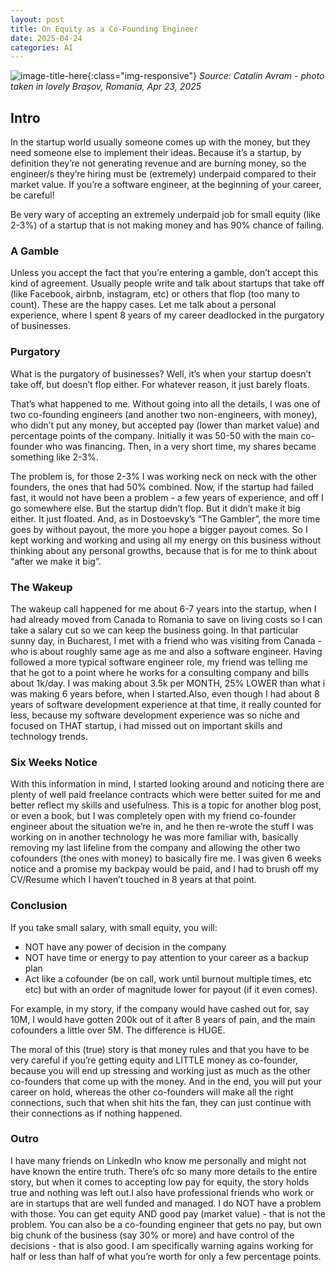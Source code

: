 ```yaml
---
layout: post
title: On Equity as a Co-Founding Engineer
date: 2025-04-24
categories: AI
---
```


![image-title-here](/assets/bv_2025_apr23.jpeg){:class="img-responsive"}
*Source: Catalin Avram - photo taken in lovely Brașov, Romania, Apr 23, 2025*

## Intro
In the startup world usually someone comes up with the money, but they need someone else to implement their ideas. Because it’s a startup, by definition they’re not generating revenue and are burning money, so the engineer/s they’re hiring must be (extremely) underpaid compared to their market value. If you’re a software engineer, at the beginning of your career, be careful!

Be very wary of accepting an extremely underpaid job for small equity (like 2-3%) of a startup that is not making money and has 90% chance of failing.

### A Gamble
Unless you accept the fact that you’re entering a gamble, don’t accept this kind of agreement. Usually people write and talk about startups that take off (like Facebook, airbnb, instagram, etc) or others that flop (too many to count). These are the happy cases. Let me talk about a personal experience, where I spent 8 years of my career deadlocked in the purgatory of businesses. 

### Purgatory
What is the purgatory of businesses? Well, it’s when your startup doesn’t take off, but doesn’t flop either. For whatever reason, it just barely floats.

That’s what happened to me. Without going into all the details, I was one of two co-founding engineers (and another two non-engineers, with money), who didn’t put any money, but accepted pay (lower than market value) and percentage points of the company. Initially it was 50-50 with the main co-founder who was financing. Then, in a very short time, my shares became something like 2-3%.

The problem is, for those 2-3% I was working neck on neck with the other founders, the ones that had 50% combined. Now, if the startup had failed fast, it would not have been a problem - a few years of experience, and off I go somewhere else. But the startup didn’t flop. But it didn’t make it big either. It just floated. And, as in Dostoevsky’s “The Gambler”, the more time goes by without payout, the more you hope a bigger payout comes. So I kept working and working and using all my energy on this business without thinking about any personal growths, because that is for me to think about “after we make it big”.

### The Wakeup
The wakeup call happened for me about 6-7 years into the startup, when I had already moved from Canada to Romania to save on living costs so I can take a salary cut so we can keep the business going. In that particular sunny day, in Bucharest, I met with a friend who was visiting from Canada - who is about roughly same age as me and also a software engineer. Having followed a more typical software engineer role, my friend was telling me that he got to a point where he works for a consulting company and bills about 1k/day. I was making about 3.5k per MONTH, 25% LOWER than what i was making 6 years before, when I started.Also, even though I had about 8 years of software development experience at that time, it really counted for less, because my software development experience was so niche and focused on THAT startup, i had missed out on important skills and technology trends.

### Six Weeks Notice
With this information in mind, I started looking around and noticing there are plenty of well paid freelance contracts which were better suited for me and better reflect my skills and usefulness. This is a topic for another blog post, or even a book, but I was completely open with my friend co-founder engineer about the situation we’re in, and he then re-wrote the stuff I was working on in another technology he was more familiar with, basically removing my last lifeline  from the company and allowing the other two cofounders (the ones with money) to basically fire me. I was given 6 weeks notice and a promise my backpay would be paid, and I had to brush off my CV/Resume which I haven’t touched in 8 years at that point.

### Conclusion

If you take small salary, with small equity, you will:
- NOT have any power of decision in the company
- NOT have time or energy to pay attention to your career as a backup plan
- Act like a cofounder (be on call, work until burnout multiple times, etc etc) but with an order of magnitude lower for payout (if it even comes).

For example, in my story, if the company would have cashed out for, say 10M, I would have gotten 200k out of it after 8 years of pain, and the main cofounders a little over 5M. The difference is HUGE.

The moral of this (true) story is that money rules and that you have to be very careful if you’re getting equity and LITTLE money as co-founder, because you will end up stressing and working just as much as the other co-founders that come up with the money. And in the end, you will put your career on hold, whereas the other co-founders will make all the right connections, such that when shit hits the fan, they can just continue with their connections as if nothing happened.

### Outro
I have many friends on LinkedIn who know me personally and might not have known the entire truth. There’s ofc so many more details to the entire story, but when it comes to accepting low pay for equity, the story holds true and nothing was left out.I also have professional friends who work or are in startups that are well funded and managed. I do NOT have a problem with those. You can get equity AND good pay (market value) - that is not the problem. You can also be a co-founding engineer that gets no pay, but own big chunk of the business (say 30% or more) and have control of the decisions - that is also good. I am specifically warning agains working for half or less than half of what you’re worth for only a few percentage points.